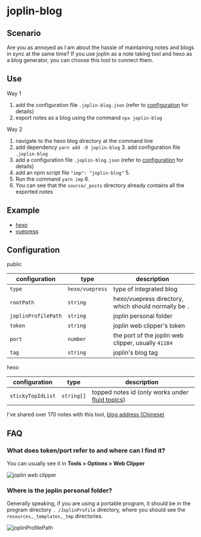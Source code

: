 # joplin-blog

## Scenario

Are you as annoyed as I am about the hassle of maintaining notes and blogs in sync at the same time? If you use joplin as a note taking tool and hexo as a blog generator, you can choose this tool to connect them.

## Use

Way 1

1. add the configuration file `.joplin-blog.json` (refer to [configuration](#configuration) for details)
2. export notes as a blog using the command `npx joplin-blog`

Way 2

1. navigate to the hexo blog directory at the command line
2. add dependency `yarn add -D joplin-blog` 3. add configuration file `.joplin-blog`
3. add a configuration file `.joplin-blog.json` (refer to [configuration](#configuration) for details)
4. add an npm script file `"imp": "joplin-blog"` 5.
5. Run the command `yarn imp` 6.
6. You can see that the `source/_posts` directory already contains all the exported notes

## Example

- [hexo](https://github.com/rxliuli/joplin-blog/tree/master/tutorials/hexo-example)
- [vuepress](https://github.com/rxliuli/joplin-blog/tree/master/tutorials/vuepress-example)

## Configuration

public

| configuration       | type            | description                                           |
| ------------------- | --------------- | ----------------------------------------------------- |
| `type`              | `hexo/vuepress` | type of integrated blog                               |
| `rootPath`          | `string`        | hexo/vuepress directory, which should normally be `.` |
| `joplinProfilePath` | `string`        | joplin personal folder                                |
| `token`             | `string`        | joplin web clipper's token                            |
| `port`              | `number`        | the port of the joplin web clipper, usually `41184`   |
| `tag`               | `string`        | joplin's blog tag                                     |

hexo

| configuration     | type       | description                                                                                                               |
| ----------------- | ---------- | ------------------------------------------------------------------------------------------------------------------------- |
| `stickyTopIdList` | `string[]` | topped notes id (only works under [fluid topics](https://github.com/fluid-dev/hexo-theme-fluid/blob/master/README_en.md)) |

I've shared over 170 notes with this tool, [blog address (Chinese)](https://blog.rxliuli.com/)

## FAQ

### What does token/port refer to and where can I find it?

You can usually see it in **Tools > Options > Web Clipper**

![joplin web clipper](https://img.rxliuli.com/20210316092547.png)

### Where is the joplin personal folder?

Generally speaking, if you are using a portable program, it should be in the program directory `. /JoplinProfile` directory, where you should see the `resources,_templates,_tmp` directories.

![joplinProfilePath](https://img.rxliuli.com/20210316092834.png)
